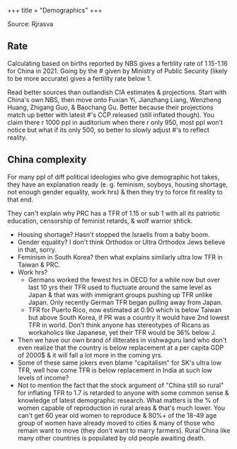 +++
title = "Demographics"
+++

Source: Rjrasva

## Rate
Calculating based on births reported by NBS gives a fertility rate of 1.15-1.16 for China in 2021. Going by the # given by Ministry of Public Security (likely to be more accurate) gives a fertility rate below 1.

Read better sources than outlandish CIA estimates & projections. Start with China's own NBS, then move onto Fuxian Yi, Jianzhang Liang, Wenzheng Huang, Zhigang Guo, & Baochang Gu. Better because their projections match up better with latest #'s CCP released (still inflated though). You claim there r 1000 ppl in auditorium when there r only 950, most ppl won't notice but what if its only 500, so better to slowly adjust #'s to reflect reality.



## China complexity
For many ppl of diff political ideologies who give demographic hot takes, they have an explanation ready (e. g. feminism, soyboys, housing shortage, not enough gender equality, work hrs) & then they try to force fit reality to that end.

They can't explain why PRC has a TFR of 1.15 or sub 1 with all its patriotic education, censorship of feminist retards, & wolf warrior shtick.

- Housing shortage? Hasn't stopped the Israelis from a baby boom.
- Gender equality? I don't think Orthodox or Ultra Orthodox Jews believe in that, sorry.
- Feminism in South Korea? then what explains similarly ultra low TFR in Taiwan & PRC.
- Work hrs?
  - Germans worked the fewest hrs in OECD for a while now but over last 10 yrs their TFR used to fluctuate around the same level as Japan & that was with immigrant groups pushing up TFR unlike Japan. Only recently German TFR began pulling away from Japan.
  - TFR for Puerto Rico, now estimated at 0.90 which is below Taiwan but above South Korea, if PR was a country it would have 2nd lowest TFR in world. Don't think anyone has stereotypes of Ricans as workaholics like Japanese, yet their TFR would be 36% below J.
- Then we have our own brand of illiterates in vishwaguru land who don't even realize that the country is below replacement at a per capita GDP of 2000$ & it will fall a lot more in the coming yrs.
- Some of these same jokers even blame "capitalism" for SK's ultra low TFR, well how come TFR is below replacement in India at such low levels of income?
- Not to mention the fact that the stock argument of "China still so rural" for inflating TFR to 1.7 is retarded to anyone with some common sense & knowledge of latest demographic research. What matters is the % of women capable of reproduction in rural areas & that's much lower. You can't get 60 year old women to reproduce & 80%+ of the 18-49 age group of women have already moved to cities & many of those who remain want to move (they don't want to marry farmers). Rural China like many other countries is populated by old people awaiting death.
